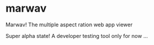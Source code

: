 marwav
======

Marwav! The multiple aspect ration web app viewer

Super alpha state! A developer testing tool only for now ...
